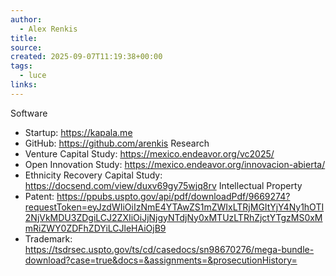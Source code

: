 ```yaml
---
author:
  - Alex Renkis
title:
source:
created: 2025-09-07T11:19:38+00:00
tags:
  - luce
links:
---
```

Software
- Startup: https://kapala.me
- GitHub: https://github.com/arenkis
Research
- Venture Capital Study: https://mexico.endeavor.org/vc2025/
- Open Innovation Study: https://mexico.endeavor.org/innovacion-abierta/
- Ethnicity Recovery Capital Study: https://docsend.com/view/duxv69gy75wjq8rv
Intellectual Property
- Patent: https://ppubs.uspto.gov/api/pdf/downloadPdf/9669274?requestToken=eyJzdWIiOiIzNmE4YTAwZS1mZWIxLTRjMGItYjY4Ny1hOTI2NjVkMDU3ZDgiLCJ2ZXIiOiJjNjgyNTdjNy0xMTUzLTRhZjctYTgzMS0xMmRiZWY0ZDFhZDYiLCJleHAiOjB9
- Trademark: https://tsdrsec.uspto.gov/ts/cd/casedocs/sn98670276/mega-bundle-download?case=true&docs=&assignments=&prosecutionHistory=
